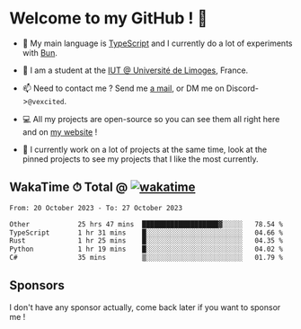# Welcome to my GitHub ! 🌃

- 🔭 My main language is [TypeScript](https://www.typescriptlang.org/) and I currently do a lot of experiments with [Bun](https://bun.sh).

- 🌱 I am a student at the [IUT @ Université de Limoges](https://iut.unilim.fr), France.

- 📫 Need to contact me ? Send me <a href="mailto:mikkel@milescode.dev">a mail</a>, or DM me on Discord->`@vexcited`.

- 💻 All my projects are open-source so you can see them all right here and on <a href="https://vexcited.vercel.app">my website</a> !

- 👀 I currently work on a lot of projects at the same time, look at the pinned projects to see my projects that I like the most currently.

## WakaTime ⏱ Total @ [![wakatime](https://wakatime.com/badge/user/0839e595-e07a-435c-8d59-ed95f2a3d6dd.svg)](https://wakatime.com/@0839e595-e07a-435c-8d59-ed95f2a3d6dd)

<!--START_SECTION:waka-->

```txt
From: 20 October 2023 - To: 27 October 2023

Other            25 hrs 47 mins  ███████████████████▓░░░░░   78.54 %
TypeScript       1 hr 31 mins    █░░░░░░░░░░░░░░░░░░░░░░░░   04.66 %
Rust             1 hr 25 mins    █░░░░░░░░░░░░░░░░░░░░░░░░   04.35 %
Python           1 hr 19 mins    █░░░░░░░░░░░░░░░░░░░░░░░░   04.02 %
C#               35 mins         ▒░░░░░░░░░░░░░░░░░░░░░░░░   01.79 %
```

<!--END_SECTION:waka-->

## Sponsors

I don't have any sponsor actually, come back later if you want to sponsor me !
